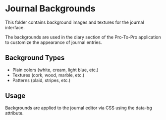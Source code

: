# Journal Backgrounds

This folder contains background images and textures for the journal interface.

The backgrounds are used in the diary section of the Pro-To-Pro application to customize the appearance of journal entries.

## Background Types

- Plain colors (white, cream, light blue, etc.)
- Textures (cork, wood, marble, etc.)
- Patterns (plaid, stripes, etc.)

## Usage

Backgrounds are applied to the journal editor via CSS using the data-bg attribute.

